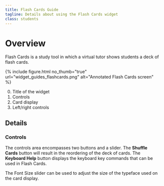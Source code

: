 ```yaml
---
title: Flash Cards Guide
tagline: Details about using the Flash Cards widget
class: students
---
```

# Overview

Flash Cards is a study tool in which a virtual tutor shows students a deck of flash cards.

{% include figure.html
	no_thumb="true"
	url="widget_guides_flashcards.png"
	alt="Annotated Flash Cards screen"
%}

0. Title of the widget
0. Controls
0. Card display
0. Left/right controls

## Details

### Controls

The controls area encompasses two buttons and a slider. The **Shuffle Cards** button will result in the reordering of the deck of cards. The **Keyboard Help** button displays the keyboard key commands that can be used in Flash Cards.

The Font Size slider can be used to adjust the size of the typeface used on the card display.
